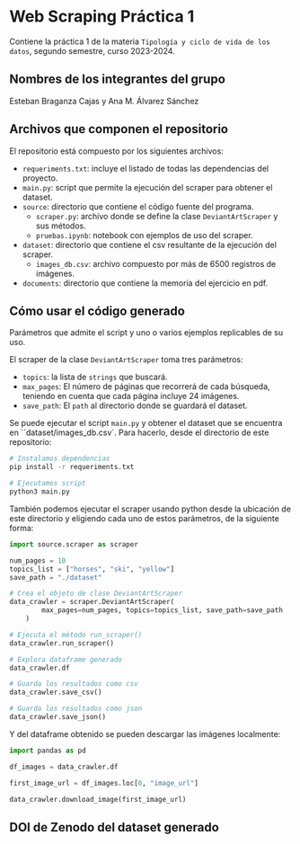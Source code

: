 # Web Scraping Práctica 1
Contiene la práctica 1 de la materia `Tipología y ciclo de vida de los datos`, segundo semestre, curso 2023-2024.

## Nombres de los integrantes del grupo
Esteban Braganza Cajas y Ana M. Álvarez Sánchez

## Archivos que componen el repositorio

El repositorio está compuesto por los siguientes archivos:
* `requeriments.txt`: incluye el listado de todas las dependencias del proyecto.
* `main.py`: script que permite la ejecución del scraper para obtener el dataset.
* `source`: directorio que contiene el código fuente del programa.
    * `scraper.py`: archivo donde se define la clase `DeviantArtScraper` y sus métodos.
    * `pruebas.ipynb`: notebook con ejemplos de uso del scraper.
* `dataset`: directorio que contiene el csv resultante de la ejecución del scraper.
    * `images_db.csv`: archivo compuesto por más de 6500 registros de imágenes.
* `documents`: directorio que contiene la memoria del ejercicio en pdf.

## Cómo usar el código generado
Parámetros que admite el script y uno o varios ejemplos replicables de su uso.

El scraper de la clase `DeviantArtScraper` toma tres parámetros:
* `topics`: la lista de `strings` que buscará.
* `max_pages`: El número de páginas que recorrerá de cada búsqueda, teniendo en cuenta que cada página incluye 24 imágenes.
* `save_path`: El `path` al directorio donde se guardará el dataset.

Se puede ejecutar el script `main.py` y obtener el dataset que se encuentra en ``dataset/images_db.csv`. Para hacerlo, desde el directorio de este repositorio:

```bash
# Instalamos dependencias
pip install -r requeriments.txt

# Ejecutamos script
python3 main.py
```


También podemos ejecutar el scraper usando python desde la ubicación de este directorio y eligiendo cada uno de estos parámetros, de la siguiente forma:

```python
import source.scraper as scraper

num_pages = 10
topics_list = ["horses", "ski", "yellow"]
save_path = "./dataset"

# Crea el objeto de clase DeviantArtScraper
data_crawler = scraper.DeviantArtScraper(
        max_pages=num_pages, topics=topics_list, save_path=save_path
    )

# Ejecuta el método run_scraper()
data_crawler.run_scraper()

# Explora dataframe generado
data_crawler.df

# Guarda los resultados como csv
data_crawler.save_csv()

# Guarda los resultados como json
data_crawler.save_json()

```

Y del dataframe obtenido se pueden descargar las imágenes localmente:

```python
import pandas as pd

df_images = data_crawler.df

first_image_url = df_images.loc[0, "image_url"]

data_crawler.download_image(first_image_url)

```

## DOI de Zenodo del dataset generado
